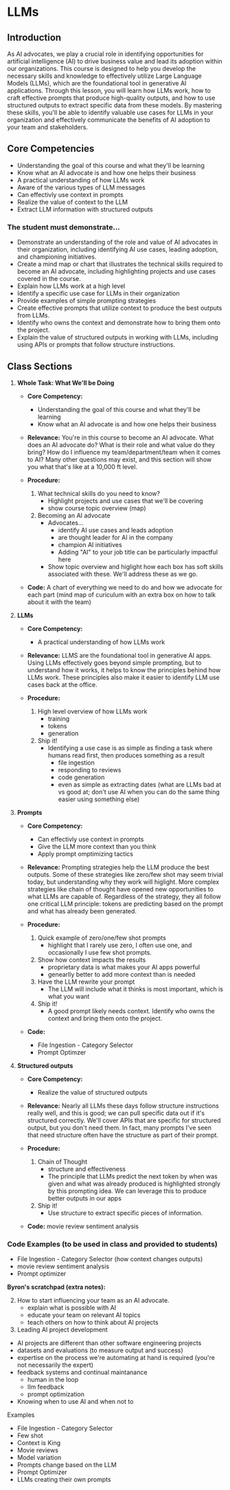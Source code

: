 # LLMs

## Introduction
As AI advocates, we play a crucial role in identifying opportunities for artificial intelligence (AI) to drive 
business value and lead its adoption within our organizations. This course is designed to help you develop the 
necessary skills and knowledge to effectively utilize Large Language Models (LLMs), which are the foundational tool 
in generative AI applications. Through this lesson, you will learn how LLMs work, how to craft effective prompts 
that produce high-quality outputs, and how to use structured outputs to extract specific data from these models. By 
mastering these skills, you'll be able to identify valuable use cases for LLMs in your organization and effectively 
communicate the benefits of AI adoption to your team and stakeholders.

## Core Competencies
- Understanding the goal of this course and what they'll be learning 
- Know what an AI advocate is and how one helps their business
- A practical understanding of how LLMs work
- Aware of the various types of LLM messages
- Can effectivly use context in prompts
- Realize the value of context to the LLM
- Extract LLM information with structured outputs


### The student must demonstrate...
* Demonstrate an understanding of the role and value of AI advocates in their organization, including identifying AI 
use cases, leading adoption, and championing initiatives.
* Create a mind map or chart that illustrates the technical skills required to become an AI advocate, including 
highlighting projects and use cases covered in the course.
* Explain how LLMs work at a high level
* Identify a specific use case for LLMs in their organization
* Provide examples of simple prompting strategies
* Create effective prompts that utilize context to produce the best outputs from LLMs.
* Identify who owns the context and demonstrate how to bring them onto the project.
* Explain the value of structured outputs in working with LLMs, including using APIs or prompts that follow 
structure instructions.

## Class Sections

1. **Whole Task: What We'll be Doing**
   
   - **Core Competency:** 
        - Understanding the goal of this course and what they'll be learning 
        - Know what an AI advocate is and how one helps their business
   
   - **Relevance:** 
        You're in this course to become an AI advocate. What does an AI advocate do? What is their role and what value do they bring? How do I influence my team/department/team when it comes to AI? Many other questions may exist, and this section will show you what that's like at a 10,000 ft level. 
   
   - **Procedure:**
      1. What technical skills do you need to know?
            - Highlight projects and use cases that we'll be covering 
            - show course topic overview (map)
      1. Becoming an AI advocate
            - Advocates...
                - identify AI use cases and leads adoption
                - are thought leader for AI in the company
                - champion AI initiatives
                - Adding "AI" to your job title can be particularly impactful here
            - Show topic overview and higlight how each box has soft skills associated with these. We'll address these as we go.

   - **Code:**
        A chart of everything we need to do and how we advocate for each part (mind map of curiculum with an extra box on how to talk about it with the team)


1. **LLMs**
   
   - **Core Competency:** 
        - A practical understanding of how LLMs work
   
   - **Relevance:** 
        LLMS are the foundational tool in generative AI apps. Using LLMs effectively goes beyond simple prompting, but to understand how it works, it helps to know the principles behind how LLMs work. These principles also make it easier to identify LLM use cases back at the office.
   
   - **Procedure:**
      1. High level overview of how LLMs work
            - training
            - tokens
            - generation
      2. Ship it!
            - Identifying a use case is as simple as finding a task where humans read first, then produces something as a result
                - file ingestion
                - responding to reviews
                - code generation
                - even as simple as extracting dates (what are LLMs bad at vs good at; don't use AI when you can do the same thing easier using something else)

1. **Prompts**
   
   - **Core Competency:** 
        - Can effectivly use context in prompts
        - Give the LLM more context than you think
        - Apply prompt omptimizing tactics
   
   - **Relevance:** 
   Prompting strategies help the LLM produce the best outputs. Some of these strategies like zero/few shot may seem trivial today, but understanding why they work will higlight. More complex strategies like chain of thought have opened new opportunities to what LLMs are capable of. Regardless of the strategy, they all follow one critical LLM principle: tokens are predicting based on the prompt and what has already been generated. 
   
   - **Procedure:**
        1. Quick example of zero/one/few shot prompts
            - highlight that I rarely use zero, I often use one, and occasionally I use few shot prompts.
        2. Show how context impacts the results
            - proprietary data is what makes your AI apps powerful
            - genearlly better to add more context than is needed
        2. Have the LLM rewrite your prompt
            - The LLM will include what it thinks is most important, which is what you want
        3. Ship it!
            - A good prompt likely needs context. Identify who owns the context and bring them onto the project.

   - **Code:**
        - File Ingestion - Category Selector
        - Prompt Optimzer

1. **Structured outputs**
   
   - **Core Competency:** 
        - Realize the value of structured outputs
   
   - **Relevance:** 
    Nearly all LLMs these days follow structure instructions really well, and this is good; we can pull specific data out if it's structured correctly. We'll cover APIs that are specific for structured output, but you don't need them. In fact, many prompts I've seen that need structure often have the structure as part of their prompt.
   
   - **Procedure:**
      1. Chain of Thought
            - structure and effectiveness
            - The principle that LLMs predict the next token by when was given and what was already produced is highlighted strongly by this prompting idea. We can leverage this to produce better outputs in our apps
      2. Ship it!
            - Use structure to extract specific pieces of information.

   - **Code:** movie review sentiment analysis


### Code Examples (to be used in class and provided to students)
- File Ingestion - Category Selector (how context changes outputs)
- movie review sentiment analysis
- Prompt optimizer


**Byron's scratchpad (extra notes):**

2. How to start influencing your team as an AI advocate.
    - explain what is possible with AI
    - educate your team on relevant AI topics
    - teach others on how to think about AI projects
3. Leading AI project development 
- AI projects are different than other software engineering projects
- datasets and evaluations (to measure output and success)
- expertise on the process we're automating at hand is required (you're not necessarily the expert)
- feedback systems and continual maintanance
    - human in the loop
    - llm feedback
    - prompt optimization
- Knowing when to use AI and when not to

Examples
- File Ingestion - Category Selector
- Few shot
- Context is King
- Movie reviews
- Model variation
- Prompts change based on the LLM
- Prompt Optimizer
- LLMs creating their own prompts